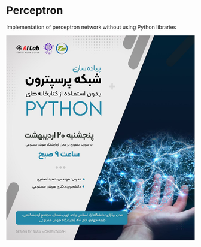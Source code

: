 # Perceptron
Implementation of perceptron network without using Python libraries

![Perceptron](/Poster.jpg)
